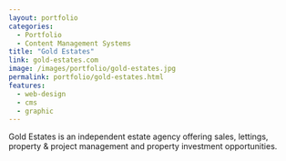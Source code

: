 ```yaml
---
layout: portfolio
categories: 
  - Portfolio
  - Content Management Systems
title: "Gold Estates"
link: gold-estates.com
image: /images/portfolio/gold-estates.jpg
permalink: portfolio/gold-estates.html
features:
  - web-design
  - cms
  - graphic
---
```


Gold Estates is an independent estate agency offering sales, lettings, property & project management and property investment opportunities.
